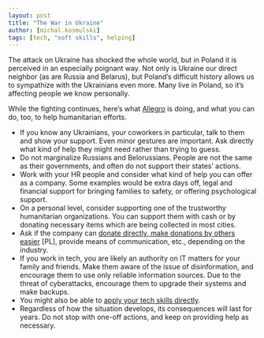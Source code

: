 ```yaml
---
layout: post
title: "The War in Ukraine"
author: [michal.kosmulski]
tags: [tech, "soft skills", helping]
---
```

The attack on Ukraine has shocked the whole world, but in Poland it is perceived in an especially poignant way.
Not only is Ukraine our direct neighbor (as are Russia and Belarus), but Poland’s difficult history allows us to
sympathize with the Ukrainians even more. Many live in Poland, so it’s affecting people we know personally.

While the fighting continues, here’s what [Allegro](https://allegro.tech) is doing, and what you can do, too, to help
humanitarian efforts.

* If you know any Ukrainians, your coworkers in particular, talk to them and show your support. Even minor gestures are
  important. Ask directly what kind of help they might need rather than trying to guess.
* Do not marginalize Russians and Belorussians. People are not the same as their governments, and often do not support
  their states’ actions.
* Work with your HR people and consider what kind of help you can offer as a company. Some examples would be extra days
  off, legal and financial support for bringing families to safety, or offering psychological support.
* On a personal level, consider supporting one of the trustworthy humanitarian organizations. You can support them
  with cash or by donating necessary items which are being collected in most cities.
* Ask if the company can [donate directly, make donations by others easier](https://spolecznosc.allegro.pl/t5/blog/wsparcie-dla-ukrainy-co-mo%C5%BCesz-zrobi%C4%87-na-allegro-aby-pom%C3%B3c/ba-p/334998) [PL],
  provide means of communication, etc., depending on the industry.
* If you work in tech, you are likely an authority on IT matters for your family and friends. Make them aware of
  the issue of disinformation, and encourage them to use only reliable information sources. Due to the threat of
  cyberattacks, encourage them to upgrade their systems and make backups.
* You might also be able to [apply your tech skills directly](https://www.techtotherescue.org/tech/tech-for-ukraine).
* Regardless of how the situation develops, its consequences will last for years. Do not stop with one-off actions,
  and keep on providing help as necessary.
